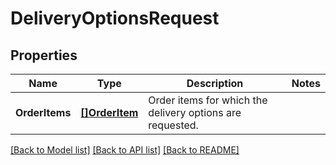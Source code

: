 # DeliveryOptionsRequest

## Properties

Name | Type | Description | Notes
------------ | ------------- | ------------- | -------------
**OrderItems** | [**[]OrderItem**](OrderItem.md) | Order items for which the delivery options are requested. | 

[[Back to Model list]](../README.md#documentation-for-models) [[Back to API list]](../README.md#documentation-for-api-endpoints) [[Back to README]](../README.md)


